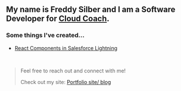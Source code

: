 ## My name is Freddy Silber and I am a Software Developer for [Cloud Coach](https://cloudcoach.com).
### Some things I've created...
* [React Components in Salesforce Lightning](https://github.com/freddysilber/react-lightning)

<br>

> Feel free to reach out and connect with me!
> 
> Check out my site: [Portfolio site/ blog](https://freddysilber.github.io/)